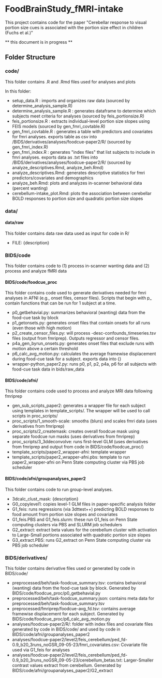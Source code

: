 # FoodBrainStudy_fMRI-intake

This project contains code for the paper "Cerebellar response to visual portion size cues is associated with the portion size effect in children (Fuchs et al.)"

\*\* this document is in progress \*\*

## Folder Structure

### code/

This folder contains .R and .Rmd files used for analyses and plots

In this folder:

-   setup_data.R : imports and organizes raw data (sourced by determine_analysis_sample.R)
-   determine_analysis_sample.R : generates dataframe to determine which subjects meet criteria for analyses (sourced by feis_portionsize.R)
-   feis_portionsize.R : extracts individual-level portion size slopes using FEIS models (sourced by gen_fmri_covtable.R)
-   gen_fmri_covtable.R : generates a table with predictors and covariates for fmri analyses. exports table as csv into /BIDS/derivatives/analyses/foodcue-paper2/R/ (sourced by gen_fmri_index.R)
-   gen_fmri_index.R : generates "index files" that list subjects to include in fmri analyses. exports data as .txt files into /BIDS/derivatives/analyses/foodcue-paper2/R/ (sourced by analyze_descriptives.Rmd, analyze_beh.Rmd)
-   analyze_descriptives.Rmd: generates descriptive statistics for fmri predictors/covariates and demographics
-   analyze_beh.Rmd: plots and analyzes in-scanner behavioral data (percent wanting)
-   cerebellum-intake_plot.Rmd: plots the association between cerebellar BOLD responses to portion size and quadratic portion size slopes

### data/

#### data/raw

This folder contains data raw data used as input for code in R/

-   FILE: {description}

### BIDS/code

This folder contains code to (1) process in-scanner wanting data and (2) process and analyze fMRI data

#### BIDS/code/foodcue_proc

This folder contains code used to generate derivatives needed for fmri analyses in AFNI (e.g., onset files, censor files).
Scripts that begin with p_ contain functions that can be run for 1 subject at a time.

- p0_getbehavial.py: summarizes behavioral (wanting) data from the food-cue task by block
- p1_getonsets.py: generates onset files that contain onsets for all runs (even those with high motion) 
- p2_create_censor_files.py: will process -desc-confounds_timeseries.tsv files (output from fmriprep). Outputs regressor and censor files.
- p4a_gen_byrun_onsets.py: generates onset files that exclude runs with motion above a certain threshold
- p6_calc_avg_motion.py: calculates the average framewise displacement during food-cue task for a subject. exports data into {}
- wrapper-python_paper2.py: runs p0, p1, p2, p4a, p6 for all subjects with food-cue task data in bids/raw_data

#### BIDS/code/afni/

This folder contains code used to process and analyze MRI data following fmriprep

-   gen_sub_scripts_paper2: generates a wrapper file for each subject using templates in template_scripts/. The wrapper will be used to call scripts in proc_scripts/
-   proc_scripts/1_smooth-scale: smooths (blurs) and scales fmri data (uses derivatives from fmriprep)
-   proc_scripts/2_createmask: creates overall foodcue mask using separate foodcue run masks (uses derivatives from fmriprep)
-   proc_scripts/3_3ddeconvolve: runs first-level GLM (uses derivatives from fmriprep and output from code in BIDS/code/foodcue_proc/)
-   template_scripts/paper2_wrapper-afni: template wrapper
-   template_scripts/paper2_wrapper-afni.pbs: template to run paper2_wrapper-afni on Penn State computing cluster via PBS job scheduler

#### BIDS/code/afni/groupanalyses_paper2

This folder contains code to run group-level analyses.

-   3dcalc_clust_mask: {description}
-   G0_copylevel1: copies level-1 GLM files in paper-specific analysis folder
-   G1_feis: runs regressions (via 3dttest++) predicting BOLD responses to food amount from portion size slopes and covariates
-   G1_feis.PBS and G1_feis.slurm: these run G1_feis on Penn State computing clusters via PBS and SLURM job schedulers 
-   G2_extract: extract beta values for the cerebellum cluster with activation to Large-Small portions associated with quadratic portion size slopes 
-   G3_extract.PBS: runs G2_extract on Penn State computing cluster via PBS job scheduler

### BIDS/derivatives/

This folder contains derivative files used or generated by code in BIDS/code/

-   preprocessed/beh/task-foodcue_summary.tsv: contains behavioral (wanting) data from the food-cue task by block. Generated by BIDS/code/foodcue_proc/p0_getbehavial.py
-   preprocessed/beh/task-foodcue_summary.json: contains meta data for preprocessed/beh/task-foodcue_summary.tsv
-   preprocessed/fmriprep/foodcue-avg_fd.tsv: contains average framewise displacement for each subject. Generated by BIDS/code/foodcue_proc/p6_calc_avg_motion.py
-   analyses/foodcue-paper2/R/: folder with index files and covariate files generated by code in BIDS/code/ and used by code in BIDS/code/afni/groupanalyses_paper2
-   analyses/foodcue-paper2/level2/feis_cerebellum/ped_fd-0.9_b20_3runs_noGSR_09-05-23/fmri_covariates.csv: Covariate file used via G1_feis for analyses 
-   analyses/foodcue-paper2/level2/feis_cerebellum/ped_fd-0.9_b20_3runs_noGSR_09-05-23/cerebellum_betas.txt: Larger-Smaller contrast values extract from cerebellum. Generated by BIDS/code/afni/groupanalyses_paper2/G2_extract


